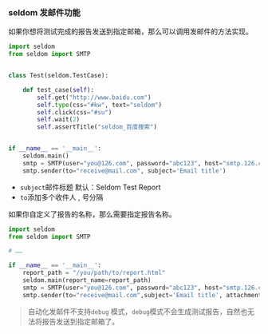 ### seldom 发邮件功能

如果你想将测试完成的报告发送到指定邮箱，那么可以调用发邮件的方法实现。


```python
import seldom
from seldom import SMTP


class Test(seldom.TestCase):

    def test_case(self):
        self.get("http://www.baidu.com")
        self.type(css="#kw", text="seldom")
        self.click(css="#su")
        self.wait(2)
        self.assertTitle("seldom_百度搜索")


if __name__ == '__main__':
    seldom.main()
    smtp = SMTP(user="you@126.com", password="abc123", host="smtp.126.com")
    smtp.sender(to="receive@mail.com", subject='Email title')
```
+ ```subject```邮件标题 默认：Seldom Test Report
+ ```to```添加多个收件人 , 号分隔

如果你自定义了报告的名称，那么需要指定报告名称。

```python
import seldom
from seldom import SMTP

# ……

if __name__ == '__main__':
    report_path = "/you/path/to/report.html"
    seldom.main(report_name=report_path)
    smtp = SMTP(user="you@126.com", password="abc123", host="smtp.126.com")
    smtp.sender(to="receive@mail.com",subject='Email title', attachments=report_path)

```

> 自动化发邮件不支持`debug` 模式，`debug`模式不会生成测试报告，自然也无法将报告发送到指定邮箱了。
